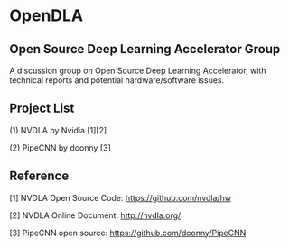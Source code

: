 # OpenDLA
## Open Source Deep Learning Accelerator Group

A discussion group on Open Source Deep Learning Accelerator, with technical reports and potential hardware/software issues.

## Project List
(1) NVDLA by Nvidia [1][2]

(2) PipeCNN by doonny [3]


## Reference
[1] NVDLA Open Source Code: https://github.com/nvdla/hw

[2] NVDLA Online Document: http://nvdla.org/

[3] PipeCNN open source: https://github.com/doonny/PipeCNN
